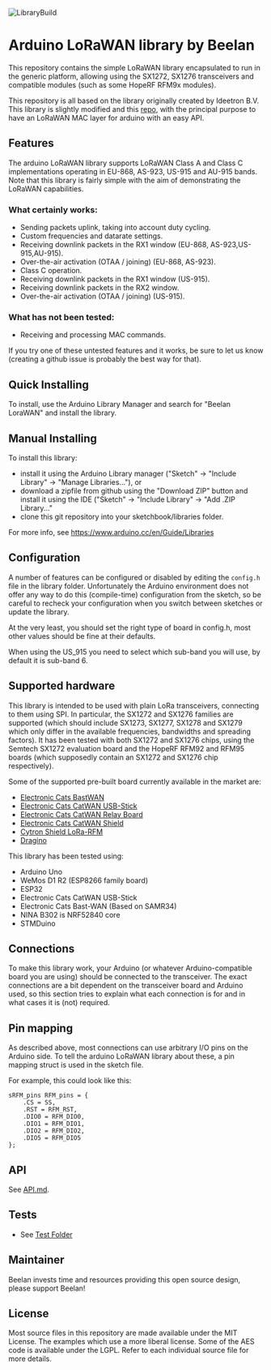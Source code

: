 ![LibraryBuild](https://github.com/BeelanMX/Beelan-LoRaWAN/workflows/LibraryBuild/badge.svg?branch=master)

Arduino LoRaWAN library by Beelan
====================
This repository contains the simple LoRaWAN library encapsulated to run in the generic platform, allowing using the SX1272, SX1276 transceivers and compatible modules (such as some HopeRF RFM9x modules).

This repository is all based on the library originally created by Ideetron B.V. This library is slightly
modified and this [repo]( https://git.antares.id/lorawan-loraid/arduino-loraid), with the principal purpose to have an LoRaWAN MAC layer for arduino with an easy API.

Features
--------
The arduino LoRaWAN library supports LoRaWAN Class A and Class C implementations operating in EU-868, AS-923, US-915 and AU-915 bands. Note that this library is fairly simple with the aim of demonstrating the LoRaWAN capabilities.

### What certainly works:
 - Sending packets uplink, taking into account duty cycling.
 - Custom frequencies and datarate settings.
 - Receiving downlink packets in the RX1 window (EU-868, AS-923,US-915,AU-915).
 - Over-the-air activation (OTAA / joining) (EU-868, AS-923).
 - Class C operation.
 - Receiving downlink packets in the RX1 window (US-915).
 - Receiving downlink packets in the RX2 window.
 - Over-the-air activation (OTAA / joining) (US-915). 

### What has not been tested:
 - Receiving and processing MAC commands.

If you try one of these untested features and it works, be sure to let
us know (creating a github issue is probably the best way for that).

Quick Installing
----------
To install, use the Arduino Library Manager and search for "Beelan LoraWAN" and install the library.

Manual Installing
----------
To install this library:

 - install it using the Arduino Library manager ("Sketch" -> "Include
   Library" -> "Manage Libraries..."), or
 - download a zipfile from github using the "Download ZIP" button and
   install it using the IDE ("Sketch" -> "Include Library" -> "Add .ZIP
   Library..."
 - clone this git repository into your sketchbook/libraries folder.

For more info, see https://www.arduino.cc/en/Guide/Libraries


Configuration
-------------
A number of features can be configured or disabled by editing the
`config.h` file in the library folder. Unfortunately the Arduino
environment does not offer any way to do this (compile-time)
configuration from the sketch, so be careful to recheck your
configuration when you switch between sketches or update the library.

At the very least, you should set the right type of board in config.h, most other values should be fine at their defaults.

When using the US_915 you need to select which sub-band you will use, by default it is sub-band 6.

Supported hardware
------------------
This library is intended to be used with plain LoRa transceivers,
connecting to them using SPI. In particular, the SX1272 and SX1276
families are supported (which should include SX1273, SX1277, SX1278 and
SX1279 which only differ in the available frequencies, bandwidths and
spreading factors). It has been tested with both SX1272 and SX1276
chips, using the Semtech SX1272 evaluation board and the HopeRF RFM92
and RFM95 boards (which supposedly contain an SX1272 and SX1276 chip
respectively).

Some of the supported pre-built board currently available in the market are:

- [Electronic Cats BastWAN](https://electroniccats.com/store/bastwan/)
- [Electronic Cats CatWAN USB-Stick](https://electroniccats.com/store/catwan-usb-stick/)
- [Electronic Cats CatWAN Relay Board](https://electroniccats.com/store/catwan-relay-board/)
- [Electronic Cats CatWAN Shield](https://electroniccats.com/store/loracatshield/)
- [Cytron Shield LoRa-RFM](https://www.cytron.io/p-shield-lora-rfm) 
- [Dragino](http://www.dragino.com/products/module/item/102-lora-shield.html) 


This library has been tested using:

- Arduino Uno
- WeMos D1 R2 (ESP8266 family board)
- ESP32
- Electronic Cats CatWAN USB-Stick
- Electronic Cats Bast-WAN (Based on SAMR34)
- NINA B302 is NRF52840 core
- STMDuino

Connections
-----------
To make this library work, your Arduino (or whatever Arduino-compatible
board you are using) should be connected to the transceiver. The exact
connections are a bit dependent on the transceiver board and Arduino
used, so this section tries to explain what each connection is for and
in what cases it is (not) required.


Pin mapping
-----------
As described above, most connections can use arbitrary I/O pins on the
Arduino side. To tell the arduino LoRaWAN library about these, a pin mapping struct is used in the sketch file.

For example, this could look like this:

	sRFM_pins RFM_pins = {
	  	.CS = SS,
	  	.RST = RFM_RST,
	  	.DIO0 = RFM_DIO0,
	  	.DIO1 = RFM_DIO1,
	  	.DIO2 = RFM_DIO2,
	  	.DIO5 = RFM_DIO5
  	}; 
  	
API
--------
See [API.md](API.md).

Tests
-------
 - See [Test Folder](test/README.md) 

Maintainer
-------

Beelan invests time and resources providing this open source design, please support Beelan!

License
-------
Most source files in this repository are made available under the
MIT License. The examples which use a more liberal
license. Some of the AES code is available under the LGPL. Refer to each
individual source file for more details.


